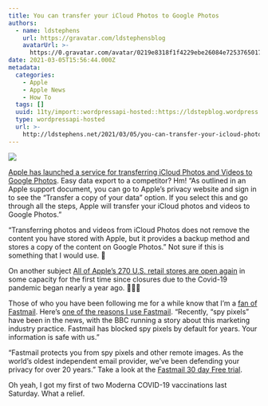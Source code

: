 ```yaml
---
title: You can transfer your iCloud Photos to Google Photos
authors:
  - name: ldstephens
    url: https://gravatar.com/ldstephensblog
    avatarUrl: >-
      https://0.gravatar.com/avatar/0219e8318f1f4229ebe26084e7253765017f43ca0c631be37dc6d0b8ad6e40a4?s=96&d=identicon&r=G
date: 2021-03-05T15:56:44.000Z
metadata:
  categories:
    - Apple
    - Apple News
    - How To
  tags: []
  uuid: 11ty/import::wordpressapi-hosted::https://ldstepblog.wordpress.com/?p=2729
  type: wordpressapi-hosted
  url: >-
    http://ldstephens.net/2021/03/05/you-can-transfer-your-icloud-photos-to-google-photos/
---
```

![](assets/135a4-0arz7hckq7aksnzas-1Sn4UfsNaozL.jpeg)

[Apple has launched a service for transferring iCloud Photos and Videos to Google Photos](https://www.macrumors.com/2021/03/03/apple-transfer-icloud-photos-google-photos/). Easy data export to a competitor? Hm! “As outlined in an Apple support document, you can go to Apple’s privacy website and sign in to see the “Transfer a copy of your data” option. If you select this and go through all the steps, Apple will transfer your ‌iCloud‌ photos and videos to Google ‌Photos‌.”

“Transferring photos and videos from iCloud Photos does not remove the content you have stored with Apple, but it provides a backup method and stores a copy of the content on Google ‌Photos‌.” Not sure if this is something that I would use. 🤨

On another subject [All of Apple’s 270 U.S. retail stores are open again](https://www.bloomberg.com/news/articles/2021-03-01/all-u-s-apple-stores-now-open-a-year-after-closures-began) in some capacity for the first time since closures due to the Covid-19 pandemic began nearly a year ago. 👏👏👏

Those of who you have been following me for a while know that I’m a [fan of Fastmail](https://ldstephens.me/two-years-of-fastmail-and-how-it-replaced-gma-840d38bc17b). Here’s [one of the reasons I use Fastmail](https://fastmail.blog/2021/02/26/fastmail-keeps-you-safe-from-spy-pixels/). “Recently, “spy pixels” have been in the news, with the BBC running a story about this marketing industry practice. Fastmail has blocked spy pixels by default for years. Your information is safe with us.”

“Fastmail protects you from spy pixels and other remote images. As the world’s oldest independent email provider, we’ve been defending your privacy for over 20 years.” Take a look at the [Fastmail 30 day Free trial](https://ref.fm/u14726057).

Oh yeah, I got my first of two Moderna COVID-19 vaccinations last Saturday. What a relief.